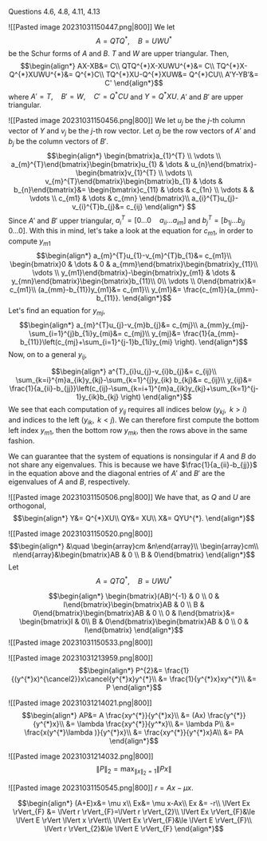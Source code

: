 Questions 4.6, 4.8, 4.11, 4.13

![[Pasted image 20231031150447.png|800]]
We let 
$$A= QTQ^{*},\quad B= UWU^{*}$$
be the Schur forms of $A$ and $B$. $T$ and $W$ are upper triangular. 
Then,
$$\begin{align*}
AX-XB&= C\\
QTQ^{*}X-XUWU^{*}&= C\\
TQ^{*}X-Q^{*}XUWU^{*}&= Q^{*}C\\
TQ^{*}XU-Q^{*}XUW&= Q^{*}CU\\
A'Y-YB'&= C'
\end{align*}$$
where $A'=T,\quad B'=W,\quad C'=Q^{*}CU$ and $Y=Q^{*}XU$.
$A'$ and $B'$ are upper triangular.

![[Pasted image 20231031150456.png|800]]
We let $u_{j}$ be the $j$-th column vector of $Y$ and $v_{j}$ be the $j$-th row vector. Let $a_{j}$ be the row vectors of $A'$ and $b_{j}$ be the column vectors of $B'$. 
$$\begin{align*}
\begin{bmatrix}a_{1}^{T} \\ \vdots  \\ a_{m}^{T}\end{bmatrix}\begin{bmatrix}u_{1} & \dots  & u_{n}\end{bmatrix}-\begin{bmatrix}v_{1}^{T} \\ \vdots  \\ v_{m}^{T}\end{bmatrix}\begin{bmatrix}b_{1} & \dots  & b_{n}\end{bmatrix}&= \begin{bmatrix}c_{11} & \dots  & c_{1n} \\ \vdots  &   & \vdots  \\ c_{m1} & \dots  & c_{mn} \end{bmatrix}\\
a_{i}^{T}u_{j}-v_{i}^{T}b_{j}&= c_{ij}
\end{align*} $$
Since $A'$ and $B'$ upper triangular, $a_{i}^{T}=[0  \dots  0 \quad a_{ii}\dots a_{im}]$ and $b_{j}^{T}=[  b_{1j}\dots b_{jj}\quad0  \dots  0]$.
With this in mind, let's take a look at the equation for $c_{m1}$, in order to compute $y_{m1}$
$$\begin{align*}
a_{m}^{T}u_{1}-v_{m}^{T}b_{1}&= c_{m1}\\
\begin{bmatrix}0 & \dots  & 0 & a_{mm}\end{bmatrix}\begin{bmatrix}y_{11}\\
 \vdots \\
y_{m1}\end{bmatrix}-\begin{bmatrix}y_{m1} & \dots  & y_{mn}\end{bmatrix}\begin{bmatrix}b_{11}\\ 0\\
\vdots \\
0\end{bmatrix}&= c_{m1}\\
(a_{mm}-b_{11})y_{m1}&= c_{m1}\\
y_{m1}&= \frac{c_{m1}}{a_{mm}-b_{11}}.
\end{align*}$$
Let's find an equation for $y_{mj}$, 
$$\begin{align*}
a_{m}^{T}u_{j}-v_{m}b_{j}&= c_{mj}\\
a_{mm}y_{mj}-\sum_{i=1}^{j}b_{1i}y_{mi}&= c_{mj}\\
y_{mj}&= \frac{1}{a_{mm}-b_{11}}\left(c_{mj}+\sum_{i=1}^{j-1}b_{1i}y_{mi} \right).
\end{align*}$$
Now, on to a general $y_{ij}$,

$$\begin{align*}
a^{T}_{i}u_{j}-v_{i}b_{j}&= c_{ij}\\
\sum_{k=i}^{m}a_{ik}y_{kj}-\sum_{k=1}^{j}y_{ik} b_{kj}&= c_{ij}\\
y_{ij}&= \frac{1}{a_{ii}-b_{jj}}\left(c_{ij}-\sum_{k=i+1}^{m}a_{ik}y_{kj}+\sum_{k=1}^{j-1}y_{ik}b_{kj} \right)
\end{align*}$$
We see that each computation of $y_{ij}$ requires all indices below ($y_{kj},\text{ }k>i$) and indices to the left ($y_{ik},\text{ }k<j$). 
We can therefore first compute the bottom left index $y_{m1}$, then the bottom row $y_{mk}$, then the rows above in the same fashion.

We can guarantee that the system of equations is nonsingular if $A$ and $B$ do not share any eigenvalues. This is because we have $\frac{1}{a_{ii}-b_{jj}}$ in the equation above and the diagonal entries of $A'$ and $B'$ are the eigenvalues of $A$ and $B$, respectively.

![[Pasted image 20231031150506.png|800]]
We have that, as $Q$ and $U$ are orthogonal,
$$\begin{align*}
Y&= Q^{*}XU\\
QY&= XU\\
X&= QYU^{*}.
\end{align*}$$

![[Pasted image 20231031150520.png|800]]
$$\begin{align*}
&\quad \begin{array}cm &n\end{array}\\
\begin{array}cm\\ n\end{array}&\begin{bmatrix}AB & 0 \\ B & 0\end{bmatrix}
\end{align*}$$
Let
$$A= QTQ^{*},\quad B= UWU^{*}$$

$$\begin{align*}
\begin{bmatrix}(AB)^{-1} & 0 \\ 0 & I\end{bmatrix}\begin{bmatrix}AB & 0 \\ B & 0\end{bmatrix}\begin{bmatrix}AB & 0 \\ 0 & I\end{bmatrix}&= \begin{bmatrix}I & 0\\
B & 0\end{bmatrix}\begin{bmatrix}AB & 0 \\ 0 & I\end{bmatrix}
\end{align*}$$
![[Pasted image 20231031150533.png|800]]

![[Pasted image 20231031213959.png|800]]
$$\begin{align*}
P^{2}&= \frac{1}{(y^{*}x)^{\cancel2}}x\cancel{y^{*}x}y^{*}\\
&= \frac{1}{y^{*}x}xy^{*}\\
&= P
\end{align*}$$

![[Pasted image 20231031214021.png|800]]
$$\begin{align*}
AP&= A \frac{xy^{*}}{y^{*}x}\\
&= (Ax) \frac{y^{*}}{y^{*}x}\\
&= \lambda  \frac{xy^{*}}{y^*x}\\
&= \lambda P\\
&= \frac{x(y^{*}\lambda )}{y^{*}x}\\
&= \frac{xy^{*}}{y^{*}x}A\\
&= PA
\end{align*}$$


![[Pasted image 20231031214032.png|800]]
$$\lVert P \rVert_{2}= \max_{\lVert x \rVert_{2}=1}\lVert Px \rVert$$

![[Pasted image 20231031150545.png|800]]
$r=Ax-\mu x$.

$$\begin{align*}
(A+E)x&= \mu x\\
Ex&= \mu x-Ax\\
Ex &= -r\\
	\lVert Ex \rVert_{F} &= \lVert r \rVert_{F}=\lVert r \rVert_{2}\\
	\lVert Ex \rVert_{F}&\le \lVert E \rVert \lVert x \rVert\\
\lVert Ex \rVert_{F}&\le \lVert E \rVert_{F}\\
\lVert r \rVert_{2}&\le \lVert E \rVert_{F}
\end{align*}$$